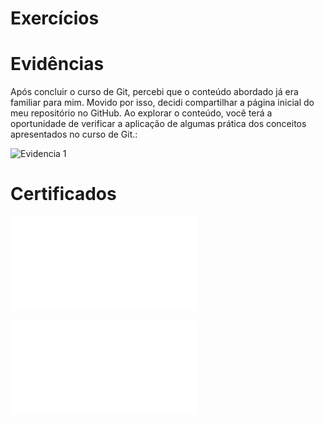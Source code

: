 # Exercícios


# Evidências


Após concluir o curso de Git, percebi que o conteúdo abordado já era familiar para mim. Movido por isso, decidi compartilhar a página inicial do meu repositório no GitHub. Ao explorar o conteúdo, você terá a oportunidade de verificar a aplicação de algumas prática dos conceitos apresentados no curso de Git.:


![Evidencia 1](evidencias/pagina_github.pnh)



# Certificados

![Certificado 1](certificados/Certificado_curso_git.pdf)

![Certificado 2](certificados/Certificado_curso_linux.pdf)


